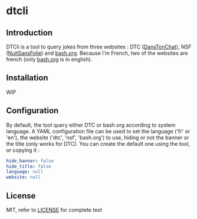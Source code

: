 # dtcli

## Introduction

DTCli is a tool to query jokes from three websites : DTC ([DansTonChat](https://danstonchat.com/)), NSF ([NuitSansFolie](https://nuitsansfolie.com/)) and [bash.org](http://bash.org/). Because I'm French, two of the websites are french (only [bash.org](http://bash.org/) is in english).

## Installation

WIP

## Configuration

By default, the tool query either DTC or bash.org according to system language. A YAML configuration file can be used to set the language ('fr' or 'en'), the website ('dtc', 'nsf', 'bash.org') to use, hiding or not the banner or the title (only works for DTC). You can create the default one using the tool, or copying it : 
```yaml
hide_banner: false
hide_title: false
language: null
website: null
```

## License
MIT, refer to [LICENSE](https://github.com/Recidiviste/dtcli/blob/master/LICENSE) for complete text
